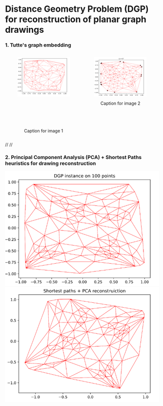 # Distance Geometry Problem (DGP) for reconstruction of planar graph drawings   

### 1. Tutte's graph embedding
<div style="display: flex; justify-content: center;">
    <figure style="text-align: center;">
        <img src="https://github.com/Nikita-Dudorov/DGP_planar_graph/blob/main/images/trian100.png" width="300" />
        <figcaption style="margin-top: 100px;">Caption for image 1</figcaption>
    </figure>
    <figure style="text-align: center;">
        <img src="https://github.com/Nikita-Dudorov/DGP_planar_graph/blob/main/images/tutte100.png" width="300" />
        <figcaption style="margin-top: 10px;">Caption for image 2</figcaption>
    </figure>
</div>

//
//

### 2. Principal Component Analysis (PCA) + Shortest Paths heuristics for drawing reconstruction
![](https://github.com/Nikita-Dudorov/DGP_planar_graph/blob/main/images/Instance100.png)
![](https://github.com/Nikita-Dudorov/DGP_planar_graph/blob/main/images/FW_PCA100.png)

